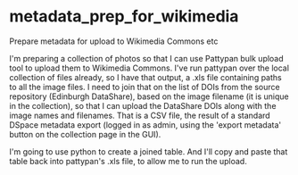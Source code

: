 # metadata_prep_for_wikimedia
Prepare metadata for upload to Wikimedia Commons etc

I'm preparing a collection of photos so that I can use Pattypan bulk upload tool to upload them to Wikimedia Commons. I've run pattypan over the local collection of files already, so I have that output, a .xls file containing paths to all the image files. I need to join that on the list of DOIs from the source repository (Edinburgh DataShare), based on the image filename (it is unique in the collection), so that I can upload the DataShare DOIs along with the image names and filenames. That is a CSV file, the result of a standard DSpace metadata export (logged in as admin, using the 'export metadata' button on the collection page in the GUI). 

I'm going to use python to create a joined table. And I'll copy and paste that table back into pattypan's .xls file, to allow me to run the upload. 